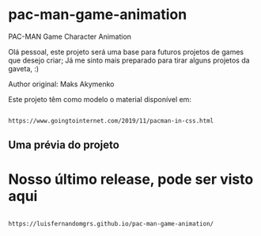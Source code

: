 # pac-man-game-animation
PAC-MAN Game Character Animation

<p>Olá pessoal, este projeto será uma base para futuros projetos de games que desejo criar; Já me sinto mais preparado para tirar alguns projetos da gaveta, :)</p>
<p>Author original: Maks Akymenko</p>
<p>Este projeto têm como modelo o material disponível em:</p>

<code>
https://www.goingtointernet.com/2019/11/pacman-in-css.html
</code>

<h2>Uma prévia do projeto</h2>

<h1>Nosso último release, pode ser visto aqui</h1>
<code>
https://luisfernandomgrs.github.io/pac-man-game-animation/
</code>
